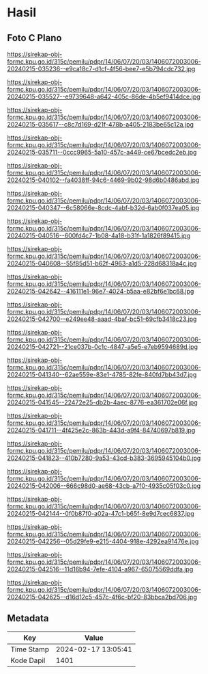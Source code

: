 # Hasil

## Foto C Plano

https://sirekap-obj-formc.kpu.go.id/315c/pemilu/pdpr/14/06/07/20/03/1406072003006-20240215-035236--e9ca18c7-d1cf-4f56-bee7-e5b794cdc732.jpg

https://sirekap-obj-formc.kpu.go.id/315c/pemilu/pdpr/14/06/07/20/03/1406072003006-20240215-035527--e9739648-a642-405c-86de-4b5ef9414dce.jpg

https://sirekap-obj-formc.kpu.go.id/315c/pemilu/pdpr/14/06/07/20/03/1406072003006-20240215-035617--c8c7d169-d21f-478b-a405-2183be65c12a.jpg

https://sirekap-obj-formc.kpu.go.id/315c/pemilu/pdpr/14/06/07/20/03/1406072003006-20240215-035711--0ccc9965-5a10-457c-a449-ce67bcedc2eb.jpg

https://sirekap-obj-formc.kpu.go.id/315c/pemilu/pdpr/14/06/07/20/03/1406072003006-20240215-040102--fa4038ff-94c6-4469-9b02-98d6b0486abd.jpg

https://sirekap-obj-formc.kpu.go.id/315c/pemilu/pdpr/14/06/07/20/03/1406072003006-20240215-040347--6c58066e-8cdc-4abf-b32d-6ab0f037ea05.jpg

https://sirekap-obj-formc.kpu.go.id/315c/pemilu/pdpr/14/06/07/20/03/1406072003006-20240215-040516--600fd4c7-1b08-4a18-b31f-1a1826f89415.jpg

https://sirekap-obj-formc.kpu.go.id/315c/pemilu/pdpr/14/06/07/20/03/1406072003006-20240215-040608--55f85d51-b62f-4963-a1d5-228d68318a4c.jpg

https://sirekap-obj-formc.kpu.go.id/315c/pemilu/pdpr/14/06/07/20/03/1406072003006-20240215-042642--416111e1-96e7-4024-b5aa-e82bf6e1bc68.jpg

https://sirekap-obj-formc.kpu.go.id/315c/pemilu/pdpr/14/06/07/20/03/1406072003006-20240215-042700--e249ee48-aaad-4baf-bc51-69cfb3418c23.jpg

https://sirekap-obj-formc.kpu.go.id/315c/pemilu/pdpr/14/06/07/20/03/1406072003006-20240215-042721--21ce037b-0c1c-4847-a5e5-e7eb9594689d.jpg

https://sirekap-obj-formc.kpu.go.id/315c/pemilu/pdpr/14/06/07/20/03/1406072003006-20240215-041340--62ae559e-83e1-4785-82fe-840fd7bb43d7.jpg

https://sirekap-obj-formc.kpu.go.id/315c/pemilu/pdpr/14/06/07/20/03/1406072003006-20240215-041545--22472e25-db2b-4aec-8776-ea361702e06f.jpg

https://sirekap-obj-formc.kpu.go.id/315c/pemilu/pdpr/14/06/07/20/03/1406072003006-20240215-041711--4f425e2c-863b-443d-a9f4-84740697b819.jpg

https://sirekap-obj-formc.kpu.go.id/315c/pemilu/pdpr/14/06/07/20/03/1406072003006-20240215-041823--410b7280-9a53-43cd-b383-3695945104b0.jpg

https://sirekap-obj-formc.kpu.go.id/315c/pemilu/pdpr/14/06/07/20/03/1406072003006-20240215-042006--666c98d0-ae68-43cb-a7f0-4935c05f03c0.jpg

https://sirekap-obj-formc.kpu.go.id/315c/pemilu/pdpr/14/06/07/20/03/1406072003006-20240215-042144--0f0b87f0-a02a-47c1-b65f-8e9d7cec6837.jpg

https://sirekap-obj-formc.kpu.go.id/315c/pemilu/pdpr/14/06/07/20/03/1406072003006-20240215-042256--05d29fe9-e215-4404-918e-4292ea91476e.jpg

https://sirekap-obj-formc.kpu.go.id/315c/pemilu/pdpr/14/06/07/20/03/1406072003006-20240215-042516--11d16b94-7efe-4104-a967-65075569ddfa.jpg

https://sirekap-obj-formc.kpu.go.id/315c/pemilu/pdpr/14/06/07/20/03/1406072003006-20240215-042625--d16d12c5-457c-4f6c-bf20-83bbca2bd706.jpg


## Metadata

| Key        | Value               |
| ---------- | ------------------- |
| Time Stamp | 2024-02-17 13:05:41 |
| Kode Dapil | 1401                |



